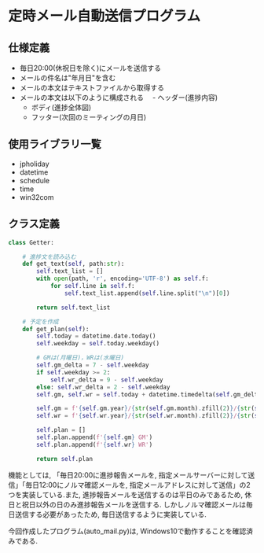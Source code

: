 # 定時メール自動送信プログラム
## 仕様定義
- 毎日20:00(休祝日を除く)にメールを送信する
- メールの件名は"年月日"を含む
- メールの本文はテキストファイルから取得する
- メールの本文は以下のように構成される
　- ヘッダー(進捗内容)
  - ボディ(進捗全体図)
  - フッター(次回のミーティングの月日)

## 使用ライブラリ一覧
- jpholiday
- datetime
- schedule
- time
- win32com

## クラス定義
```python
class Getter:

    # 進捗文を読み込む
    def get_text(self, path:str):
        self.text_list = []
        with open(path, 'r', encoding='UTF-8') as self.f:
            for self.line in self.f:
                self.text_list.append(self.line.split("\n")[0])

        return self.text_list

    # 予定を作成
    def get_plan(self):
        self.today = datetime.date.today()
        self.weekday = self.today.weekday()

        # GMは(月曜日)，WRは(水曜日)
        self.gm_delta = 7 - self.weekday
        if self.weekday >= 2:
            self.wr_delta = 9 - self.weekday
        else: self.wr_delta = 2 - self.weekday
        self.gm, self.wr = self.today + datetime.timedelta(self.gm_delta), self.today + datetime.timedelta(self.wr_delta)

        self.gm = f'{self.gm.year}/{str(self.gm.month).zfill(2)}/{str(self.gm.day).zfill(2)}'
        self.wr = f'{self.wr.year}/{str(self.wr.month).zfill(2)}/{str(self.wr.day).zfill(2)}'

        self.plan = []
        self.plan.append(f'{self.gm} GM')
        self.plan.append(f'{self.wr} WR')

        return self.plan
```

機能としては, 「毎日20:00に進捗報告メールを, 指定メールサーバーに対して送信」「毎日12:00にノルマ確認メールを, 指定メールアドレスに対して送信」の2つを実装している.また, 進捗報告メールを送信するのは平日のみであるため, 休日と祝日以外の日のみ進捗報告メールを送信する. しかしノルマ確認メールは毎日送信する必要があったため, 毎日送信するように実装している.   

今回作成したプログラム(auto_mail.py)は, Windows10で動作することを確認済みである. 
